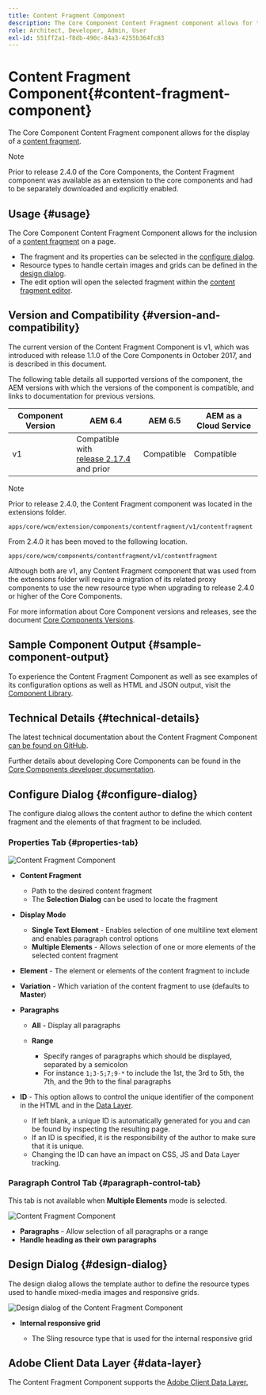 ```yaml
---
title: Content Fragment Component
description: The Core Component Content Fragment component allows for the display of a content fragment.
role: Architect, Developer, Admin, User
exl-id: 551ff2a1-f8db-490c-84a3-4255b364fc83
---
```

# Content Fragment Component{#content-fragment-component}

The Core Component Content Fragment component allows for the display of a [content fragment](https://experienceleague.adobe.com/docs/experience-manager-cloud-service/assets/content-fragments/content-fragments.html).

>[!NOTE]
>
>Prior to release 2.4.0 of the Core Components, the Content Fragment component was available as an extension to the core components and had to be separately downloaded and explicitly enabled.

## Usage {#usage}

The Core Component Content Fragment Component allows for the inclusion of a [content fragment](https://experienceleague.adobe.com/docs/experience-manager-cloud-service/assets/content-fragments/content-fragments.html) on a page.

* The fragment and its properties can be selected in the [configure dialog](#configure-dialog).
* Resource types to handle certain images and grids can be defined in the [design dialog](#design-dialog).
* The edit option will open the selected fragment within the [content fragment editor](https://experienceleague.adobe.com/docs/experience-manager-cloud-service/assets/content-fragments/content-fragments-variations.html).

## Version and Compatibility {#version-and-compatibility}

The current version of the Content Fragment Component is v1, which was introduced with release 1.1.0 of the Core Components in October 2017, and is described in this document.

The following table details all supported versions of the component, the AEM versions with which the versions of the component is compatible, and links to documentation for previous versions.

|Component Version|AEM 6.4|AEM 6.5|AEM as a Cloud Service|
|--- |--- |---|---|
|v1|Compatible with<br>[release 2.17.4](/help/versions.md) and prior|Compatible|Compatible|

>[!NOTE]
>
>Prior to release 2.4.0, the Content Fragment component was located in the extensions folder.
>
> `apps/core/wcm/extension/components/contentfragment/v1/contentfragment`
> 
>From 2.4.0 it has been moved to the following location.
>
>`apps/core/wcm/components/contentfragment/v1/contentfragment`
>
>Although both are v1, any Content Fragment component that was used from the extensions folder will require a migration of its related proxy components to use the new resource type when upgrading to release 2.4.0 or higher of the Core Components.

For more information about Core Component versions and releases, see the document [Core Components Versions](/help/versions.md).

## Sample Component Output {#sample-component-output}

To experience the Content Fragment Component as well as see examples of its configuration options as well as HTML and JSON output, visit the [Component Library](https://adobe.com/go/aem_cmp_library_cf).

## Technical Details {#technical-details}

The latest technical documentation about the Content Fragment Component [can be found on GitHub](https://adobe.com/go/aem_cmp_tech_cf_v1).

Further details about developing Core Components can be found in the [Core Components developer documentation](/help/developing/overview.md).

## Configure Dialog {#configure-dialog}

The configure dialog allows the content author to define the which content fragment and the elements of that fragment to be included.

### Properties Tab {#properties-tab}

![Content Fragment Component](/help/assets/content-fragment-edit-properties.png)

* **Content Fragment**

  * Path to the desired content fragment
  * The **Selection Dialog** can be used to locate the fragment

* **Display Mode**
  * **Single Text Element** - Enables selection of one multiline text element and enables paragraph control options
  * **Multiple Elements** - Allows selection of one or more elements of the selected content fragment
* **Element** - The element or elements of the content fragment to include
* **Variation** - Which variation of the content fragment to use (defaults to **Master**)

* **Paragraphs**

  * **All** - Display all paragraphs
  * **Range**

    * Specify ranges of paragraphs which should be displayed, separated by a semicolon
    * For instance `1;3-5;7;9-*` to include the 1st, the 3rd to 5th, the 7th, and the 9th to the final paragraphs
* **ID** - This option allows to control the unique identifier of the component in the HTML and in the [Data Layer](/help/developing/data-layer/overview.md).
  * If left blank, a unique ID is automatically generated for you and can be found by inspecting the resulting page.
  * If an ID is specified, it is the responsibility of the author to make sure that it is unique.
  * Changing the ID can have an impact on CSS, JS and Data Layer tracking.

### Paragraph Control Tab {#paragraph-control-tab}

This tab is not available when **Multiple Elements** mode is selected.

![Content Fragment Component](/help/assets/content-fragment-edit-paragraph.png)

* **Paragraphs** - Allow selection of all paragraphs or a range
* **Handle heading as their own paragraphs**

## Design Dialog {#design-dialog}

The design dialog allows the template author to define the resource types used to handle mixed-media images and responsive grids.

![Design dialog of the Content Fragment Component](/help/assets/content-fragment-design.png)

* **Internal responsive grid**

  * The Sling resource type that is used for the internal responsive grid

## Adobe Client Data Layer {#data-layer}

The Content Fragment Component supports the [Adobe Client Data Layer.](/help/developing/data-layer/overview.md)
